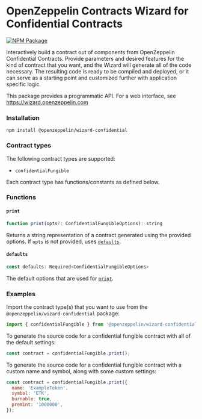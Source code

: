 # OpenZeppelin Contracts Wizard for Confidential Contracts

[![NPM Package](https://img.shields.io/npm/v/@openzeppelin/wizard-confidential?color=%234e5de4)](https://www.npmjs.com/package/@openzeppelin/wizard-confidential)

Interactively build a contract out of components from OpenZeppelin Confidential Contracts. Provide parameters and desired features for the kind of contract that you want, and the Wizard will generate all of the code necessary. The resulting code is ready to be compiled and deployed, or it can serve as a starting point and customized further with application specific logic.

This package provides a programmatic API. For a web interface, see https://wizard.openzeppelin.com

### Installation

`npm install @openzeppelin/wizard-confidential`

### Contract types

The following contract types are supported:
- `confidentialFungible`

Each contract type has functions/constants as defined below.

### Functions

#### `print`
```js
function print(opts?: ConfidentialFungibleOptions): string
```

Returns a string representation of a contract generated using the provided options. If `opts` is not provided, uses [`defaults`](#defaults).

#### `defaults`
```js
const defaults: Required<ConfidentialFungibleOptions>
```

The default options that are used for [`print`](#print).

### Examples

Import the contract type(s) that you want to use from the `@openzeppelin/wizard-confidential` package:

```js
import { confidentialFungible } from '@openzeppelin/wizard-confidential';
```

To generate the source code for a confidential fungible contract with all of the default settings:
```js
const contract = confidentialFungible.print();
```

To generate the source code for a confidential fungible contract with a custom name and symbol, along with some custom settings:
```js
const contract = confidentialFungible.print({
  name: 'ExampleToken',
  symbol: 'ETK',
  burnable: true,
  premint: '1000000',
});
```
